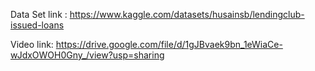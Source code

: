 Data Set link : https://www.kaggle.com/datasets/husainsb/lendingclub-issued-loans

Video link: https://drive.google.com/file/d/1gJBvaek9bn_1eWiaCe-wJdxOWOH0Gny_/view?usp=sharing
